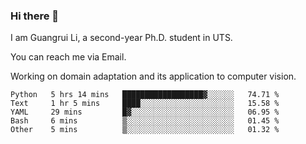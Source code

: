 ### Hi there 👋

<!--
**Solacex/Solacex** is a ✨ _special_ ✨ repository because its `README.md` (this file) appears on your GitHub profile.

Here are some ideas to get you started:

- 🔭 I’m currently working on ...
- 🌱 I’m currently learning ...
- 👯 I’m looking to collaborate on ...
- 🤔 I’m looking for help with ...
- 💬 Ask me about ...
- 📫 How to reach me: ...
- 😄 Pronouns: ...
- ⚡ Fun fact: ...
-->
I am Guangrui Li, a second-year Ph.D. student in UTS.

You can reach me via Email.

Working on domain adaptation and its application to computer vision. 
<!--START_SECTION:waka-->
```text
Python   5 hrs 14 mins   ██████████████████▓░░░░░░   74.71 % 
Text     1 hr 5 mins     ████░░░░░░░░░░░░░░░░░░░░░   15.58 % 
YAML     29 mins         █▓░░░░░░░░░░░░░░░░░░░░░░░   06.95 % 
Bash     6 mins          ▒░░░░░░░░░░░░░░░░░░░░░░░░   01.45 % 
Other    5 mins          ▒░░░░░░░░░░░░░░░░░░░░░░░░   01.32 % 
```
<!--END_SECTION:waka-->
